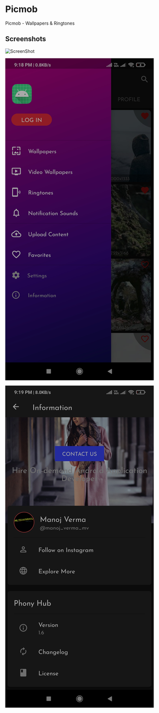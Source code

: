 # Picmob
Picmob - Wallpapers &amp; Ringtones

## Screenshots

![ScreenShot](https://raw.github.com/manojvermamv/Picmob/Screenshots/Screenshot_01.jpg)

![Alt text](/Screenshots/Screenshot_02.jpg?raw=true "Navigation Menu")

![Alt text](/Screenshots/Screenshot_03.jpg?raw=true "About Section")
